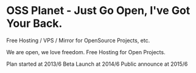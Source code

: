 # OSS Planet - Just Go Open, I've Got Your Back.

Free Hosting / VPS / Mirror for OpenSource Projects, etc.

We are open, we love freedom. Free Hosting for Open Projects.

Plan started at 2013/6
Beta Launch at 2014/6
Public announce at 2015/6
